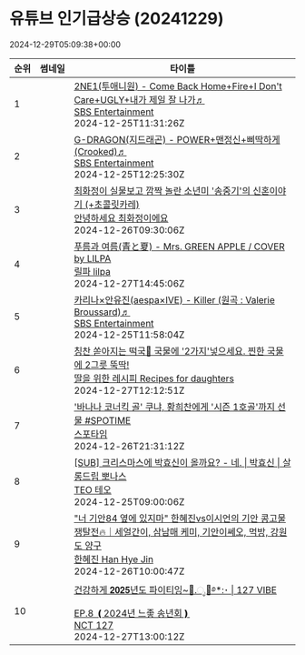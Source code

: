 # 유튜브 인기급상승 (20241229)

2024-12-29T05:09:38+00:00
<table><thead><tr><th nowrap>순위</th><th nowrap>썸네일</th><th nowrap>타이틀</th></tr></thead><tbody><tr><td>1</td><td><img src="https://i.ytimg.com/vi/3ERvMGZDrHE/default.jpg" alt="" /></td><td><a href="https://www.youtube.com/watch?v=3ERvMGZDrHE" target="_blank">2NE1(투애니원) - Come Back Home+Fire+I Don't Care+UGLY+내가 제일 잘 나가♬</a><br /><a href="https://www.youtube.com/channel/UCmjNKt6kITwaZTqvWuaSPLg" target="_blank">SBS Entertainment</a><br />2024-12-25T11:31:26Z</td></tr><tr><td>2</td><td><img src="https://i.ytimg.com/vi/76BVBdsOXrI/default.jpg" alt="" /></td><td><a href="https://www.youtube.com/watch?v=76BVBdsOXrI" target="_blank">G-DRAGON(지드래곤) - POWER+맨정신+삐딱하게 (Crooked)♬</a><br /><a href="https://www.youtube.com/channel/UCmjNKt6kITwaZTqvWuaSPLg" target="_blank">SBS Entertainment</a><br />2024-12-25T12:25:30Z</td></tr><tr><td>3</td><td><img src="https://i.ytimg.com/vi/HM3Qz_aR3_s/default.jpg" alt="" /></td><td><a href="https://www.youtube.com/watch?v=HM3Qz_aR3_s" target="_blank">최화정이 실물보고 깜짝 놀란 소년미 '송중기'의 신혼이야기 (+초콜릿카레)</a><br /><a href="https://www.youtube.com/channel/UCA9kvKQdNxslWm5IKZgXS_A" target="_blank">안녕하세요 최화정이에요</a><br />2024-12-26T09:30:06Z</td></tr><tr><td>4</td><td><img src="https://i.ytimg.com/vi/55brpxSTMwg/default.jpg" alt="" /></td><td><a href="https://www.youtube.com/watch?v=55brpxSTMwg" target="_blank">푸름과 여름(青と夏) - Mrs. GREEN APPLE / COVER by LILPA</a><br /><a href="https://www.youtube.com/channel/UC-oCJP9t47v7-DmsnmXV38Q" target="_blank">릴파 lilpa</a><br />2024-12-27T14:45:06Z</td></tr><tr><td>5</td><td><img src="https://i.ytimg.com/vi/MmONqKigHEs/default.jpg" alt="" /></td><td><a href="https://www.youtube.com/watch?v=MmONqKigHEs" target="_blank">카리나×안유진(aespa×IVE) - Killer (원곡 : Valerie Broussard)♬</a><br /><a href="https://www.youtube.com/channel/UCmjNKt6kITwaZTqvWuaSPLg" target="_blank">SBS Entertainment</a><br />2024-12-25T11:58:04Z</td></tr><tr><td>6</td><td><img src="https://i.ytimg.com/vi/EFHiAVUe9t4/default.jpg" alt="" /></td><td><a href="https://www.youtube.com/watch?v=EFHiAVUe9t4" target="_blank">칭찬 쏟아지는 떡국🥇 국물에 '2가지'넣으세요. 찐한 국물에 2그릇 뚝딱!</a><br /><a href="https://www.youtube.com/channel/UC37fRkl_iIjDAr9pf0FFzGA" target="_blank">딸을 위한 레시피 Recipes for daughters</a><br />2024-12-27T12:12:51Z</td></tr><tr><td>7</td><td><img src="https://i.ytimg.com/vi/jPClOFMB-c4/default.jpg" alt="" /></td><td><a href="https://www.youtube.com/watch?v=jPClOFMB-c4" target="_blank">'바나나 코너킥 골' 쿠냐, 황희찬에게 '시즌 1호골'까지 선물 #SPOTIME</a><br /><a href="https://www.youtube.com/channel/UCnXNukjRxXGD8aeZGRV-lYg" target="_blank">스포타임</a><br />2024-12-26T21:31:12Z</td></tr><tr><td>8</td><td><img src="https://i.ytimg.com/vi/b8w6XwnlAoY/default.jpg" alt="" /></td><td><a href="https://www.youtube.com/watch?v=b8w6XwnlAoY" target="_blank">[SUB] 크리스마스에 박효신이 올까요? - 네. | 박효신 | 살롱드립 뽀나스</a><br /><a href="https://www.youtube.com/channel/UC-uIpGINZDL-VIHQQzJW8jw" target="_blank">TEO 테오</a><br />2024-12-25T09:00:06Z</td></tr><tr><td>9</td><td><img src="https://i.ytimg.com/vi/izlTBLQca3Y/default.jpg" alt="" /></td><td><a href="https://www.youtube.com/watch?v=izlTBLQca3Y" target="_blank">"너 기안84 옆에 있지마" 한혜진vs이시언의 기안 콩고물 쟁탈전🔥｜세얼간이, 삼남매 케미, 기안이쎄오, 먹방, 강원도 양구</a><br /><a href="https://www.youtube.com/channel/UCkvh3vrWsoi_cd7HyiikzIQ" target="_blank">한혜진 Han Hye Jin</a><br />2024-12-26T10:00:47Z</td></tr><tr><td>10</td><td><img src="https://i.ytimg.com/vi/BfhCXNuSVoA/default.jpg" alt="" /></td><td><a href="https://www.youtube.com/watch?v=BfhCXNuSVoA" target="_blank">건강하게 𝟐𝟎𝟐𝟓년도 파이티잉~🥂.ೃ🍾࿔*:･ | 127 VIBE EP.8 ❪2024년 느좋 송년회❫</a><br /><a href="https://www.youtube.com/channel/UCk2E0dbAyEJWnrN2bbQOcbg" target="_blank">NCT 127</a><br />2024-12-27T13:00:12Z</td></tr></tbody></table>